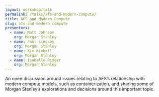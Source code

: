 ```yaml
---
layout: workshop/talk
permalink: /talks/afs-and-modern-compute/
title: AFS and Modern Compute
slug: afs-and-modern-compute
presenters:
  - name: Matt Johnson
    org: Morgan Stanley
  - name: Paul Lindsay
    org: Morgan Stanley
  - name: Kim Kimball
    org: Morgan Stanley
  - name: Isabelle Ridger
    org: Morgan Stanley
---
```


An open discussion around issues relating to AFS’s relationship with modern
compute models, such as containerization, and sharing some of Morgan Stanley’s
explorations and decisions around this important topic.
